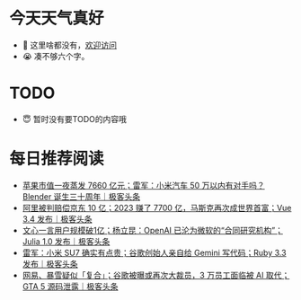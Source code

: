 # 今天天气真好
- 👋 这里啥都没有，[欢迎访问](https://zhangfeng-ola.github.io/)
- 😭 凑不够六个字。
<!---
- 👀 I’m interested in ...
- 🌱 I’m currently learning ...
- 💞️ I’m looking to collaborate on ...
- 📫 How to reach me ...
- 😇 I'm doing something ...

--->

# TODO 
- 😇 暂时没有要TODO的内容哦

<!---
zhangfeng-ola/zhangfeng-ola is a ✨ special ✨ repository because its `README.md` (this file) appears on your GitHub profile.
You can click the Preview link to take a look at your changes.
--->

# 每日推荐阅读
<!-- BLOG-POST-LIST:START -->
- [苹果市值一夜蒸发 7660 亿元；雷军：小米汽车 50 万以内有对手吗？Blender 诞生三十周年｜极客头条](https://blog.csdn.net/weixin_39786569/article/details/135356047)
- [阿里被判赔偿京东 10 亿；2023 赚了 7700 亿，马斯克再次成世界首富；Vue 3.4 发布｜极客头条](https://blog.csdn.net/weixin_39786569/article/details/135334695)
- [文心一言用户规模破1亿；杨立昆：OpenAI 已沦为微软的“合同研究机构”；Julia 1.0 发布｜极客头条](https://blog.csdn.net/weixin_39786569/article/details/135289801)
- [雷军：小米 SU7 确实有点贵；谷歌创始人亲自给 Gemini 写代码；Ruby 3.3 发布｜极客头条](https://blog.csdn.net/weixin_39786569/article/details/135237105)
- [网易、暴雪疑似「复合」；谷歌被曝或再次大裁员，3 万员工面临被 AI 取代；GTA 5 源码泄露｜极客头条](https://blog.csdn.net/weixin_39786569/article/details/135214679)
<!-- BLOG-POST-LIST:END -->

